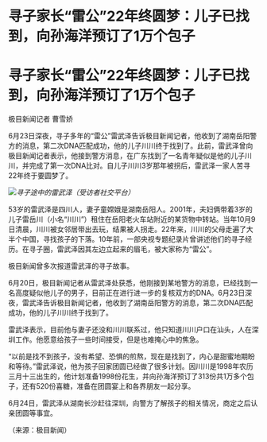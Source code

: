 # 寻子家长“雷公”22年终圆梦：儿子已找到，向孙海洋预订了1万个包子

# 寻子家长“雷公”22年终圆梦：儿子已找到，向孙海洋预订了1万个包子

极目新闻记者 曹雪娇

6月23日深夜，寻子多年的“雷公”雷武泽告诉极目新闻记者，他收到了湖南岳阳警方的消息，第二次DNA匹配成功，他的儿子川川终于找到了。此前，雷武泽曾向极目新闻记者表示，他接到警方消息，在广东找到了一名青年疑似是他的儿子川川，并完成了第一次DNA比对。自儿子川川3岁那年被拐后，雷武泽一家人苦寻22年终于要圆梦了。

![](https://inews.gtimg.com/om_bt/O9rKacP94W1Z1JTaM47J7q5FN7h-mAl3JwF16Dc4ACOS8AA/1000)_寻子途中的雷武泽（受访者社交平台）_

53岁的雷武泽是四川人，妻子童嫦娥是湖南岳阳人。2001年，夫妇俩带着3岁的儿子雷岳川（小名“川川”）租住在岳阳老火车站附近的某货物中转站。当年10月9日清晨，川川被女邻居带出去玩，结果被人拐走。22年来，川川的父母走遍了大半个中国，寻找孩子的下落。10年前，一部央视专题纪录片曾讲述他们的寻子经历。在寻子圈，雷武泽因其左边立起来的眉毛，被大家称为“雷公”。

极目新闻曾多次报道雷武泽的寻子故事。

6月20日，极目新闻记者从雷武泽处获悉，他刚接到某地警方的消息，已经找到一名高度疑似他儿子的男子，目前正在进行进一步的复核双方的DNA。6月23日深夜，雷武泽告诉极目新闻记者，他收到了湖南岳阳警方的消息，第二次DNA匹配成功，他的儿子川川终于找到了。

雷武泽表示，目前他与妻子还没和川川联系过，他只知道川川户口在汕头，人在深圳工作。他愿意给孩子一些时间接受，但是也难掩心中的焦急。

“以前是找不到孩子，没有希望、恐惧的煎熬，现在是找到了，内心是甜蜜地期盼和等待。”雷武泽说，他为孩子回家团圆已经做了很多计划。因川川是1998年农历三月十三出生的，他计划准备1998份花生，并向孙海洋预订了313份共1万多个包子，还有520份喜糖，准备在团圆宴上和各界朋友一起分享。

6月24日，雷武泽从湖南长沙赶往深圳，向警方了解孩子的相关情况，商定之后认亲团圆等事宜。

（来源：极目新闻）

